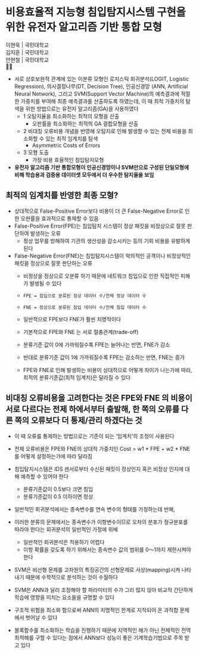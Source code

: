 # 비용효율적 지능형 침입탐지시스템 구현을 위한 유전자 알고리즘 기반 통합 모형 
이현욱 | 국민대학교     
김지훈 | 국민대학교      
안현철 | 국민대학교     
💼📜  

- 서로 상호보완적 관계에 있는 이분류 모형인 로지스틱 회귀분석(LOGIT, Logistic Regression), 의사결정나무(DT, Decision Tree), 인공신경망 (ANN, Artificial Neural Network), 그리고 SVM(Support Vector Machine)의 예측결과에 적절한 가중치를 부여해 최종 예측결과를 산출하도록 하였는데, 이 때 최적 가중치의 탐색을 위한 방법으로는 유전자 알고리즘(GA)을 사용하였다 
  - 1 오탐지율을 최소화하는 최적의 모형을 산출    
    - 오판률을 최소화하는 최적의 GA 결합모형을 산출  
  - 2 비대칭 오류비용 개념을 반영해 오탐지로 인해 발생할 수 있는 전체 비용을 최소화할 수 있는 최적 임계치를 탐색    
    - Asymmetric Costs of Errors
  - 3 모형 도출     
    - 가장 비용 효율적인 침입탐지모형
- __유전자 알고리즘 기반 통합모형이 인공신경망이나 SVM만으로 구성된 단일모형에 비해 학습용과 검증용 데이터셋 모두에서 더 우수한 탐지율을 보임__ 

## 최적의 임계치를 반영한 최종 모형?
- 상대적으로 False-Positive Error보다 비용이 더 큰 False-Negative Error로 인한 오판률을 효과적으로 통제할 수 있음    
- False-Positive Error(FPE)는 침입탐지 시스템이 정상 패킷을 비정상으로 잘못 판단하여 발생하는 오류      
  - 정상 업무를 방해하여 기관의 생산성을 감소시키는 등의 기회 비용을 유발하게 된다  
- False-Negative Error(FNE)는 침입탐지시스템이 악의적인 공격이나 비정상적인 패킷을 정상으로 잘못 판단하는 오류   
  - 비정상을 정상으로 오분류 하기 때문에 네트워크 침입으로 인한 직접적인 피해가 발생될 수 있다  
  
  -     FPE = 침입으로 분류된 정상 데이터 수/전체 정상 데이터 수
  -     FNE = 정상으로 분류된 침입 데이터 수/전체 침입 데이터 수 
   - 일반적으로 FPE보다 FNE가 훨씬 치명적이다   
   - 기본적으로 FPE와 FNE 는 서로 절충관계(trade-off)  
    - 분류기준 값이 0에 가까워질수록 FPE는 늘어나는 반면, FNE가 감소  
    - 반대로 분류기준 값이 1에 가까워질수록 FPE는 감소하는 반면, FNE는 증가     
  - FPE와 FNE로 인해 발생하는 비용이 상대적으로 어떻게 차이가 나는가에 따라, 최적의 분류기준값(최적 임계치)은 달라질 수 있다   
## 비대칭 오류비용을 고려한다는 것은 FPE와 FNE 의 비용이 서로 다르다는 전제 하에서부터 출발해, 한 쪽의 오류를 다른 쪽의 오류보다 더 통제/관리 하겠다는 것    
- 이 때 오류를 통제하는 방법으로는 기준이 되는 ‘임계치’의 조정이 사용된다      
- 전체 오류비용은 FPE와 FNE의 상대적 가중치인 Cost = w1 * FPE + w2 * FNE를 어떻게 설정하는가에 따라 달라짐   
  
- 침입탐지시스템은 IDS 센서로부터 수신된 패킷이 정상인지 혹은 비정상 인지에 대해 예측할 수 있어야 한다   
  - 분류기준값이 0.5보다 크면 침입  
  - 분류기준값이 0.5 이하이면 정상   
- 일반적인 회귀분석에서는 종속변수를 연속 변수의 형태를 가정하는데 반해, 
- 이러한 분류의 문제에서는 종속변수가 이항변수이므로 오차의 분포가 정규분포를 따라야 한다는 회귀분석의 일반적인 가정에 위배
  - 일반적인 회귀분석은 적용하기 어렵다   
  - 이항 확률을 갖도록 하기 위해서는 종속변수 값의 범위를 0～1까지 제한시켜야 한다    

- SVM은 비선형 문제를 고차원의 특징공간의 선형문제로 사상(mapping)시켜 나타내기 때문에 수학적으로 분석하는 것이 수월하다  
- SVM은 ANN과 달리 조정해야 할 파라미터의 수가 그리 많지 않아 비교적 간단하게 학습에 영향을 미치는 요소들을 규명할 수 있다   
- 구조적 위험을 최소화 함으로써 ANN의 치명적인 한계로 지적되어 온 과적합 문제에서 벗어날 수 있다    
- 블록함수를 최소화하는 학습을 진행하기 때문에 지역적인 해가 아닌 전체적인 전역 최적해를 구할 수 있다는 점에서 ANN보다 성능이 좋은 기계학습기법으로 주목 받고 있다  

 

 
